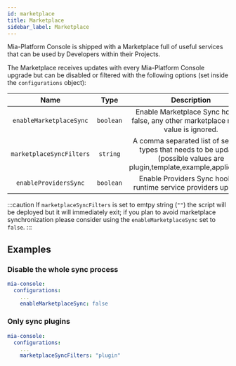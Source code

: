 ```yaml
---
id: marketplace
title: Marketplace
sidebar_label: Marketplace
---
```


<!--
WARNING: this file was automatically generated by Mia-Platform Doc Aggregator.
DO NOT MODIFY IT BY HAND.
Instead, modify the source file and run the aggregator to regenerate this file.
-->

Mia-Platform Console is shipped with a Marketplace full of useful services that can be used by Developers within their Projects.

The Marketplace receives updates with every Mia-Platform Console upgrade but can be disabled or filtered with the following options (set inside the `configurations` object):


| Name | Type | Description | Default | Optional |
|:----:|:----:|:-----------:|:-------:|:--------:|
|`enableMarketplaceSync`| `boolean` | Enable Marketplace Sync hook. If false, any other marketplace related value is ignored. | `true` | ✅ |
|`marketplaceSyncFilters`| `string` | A comma separated list of services types that needs to be updated (possible values are plugin,template,example,application). | `plugin` | ✅ |
|`enableProvidersSync` | `boolean` | Enable Providers Sync hook for runtime service providers updates. | `true` | ✅ |

:::caution
If `marketplaceSyncFilters` is set to emtpy string (`""`) the script will be deployed but it will immediately exit; if you plan to avoid marketplace synchronization please consider using the `enableMarketplaceSync` set to `false`.
:::

## Examples

### Disable the whole sync process

```yaml
mia-console:
  configurations:
    ...
    enableMarketplaceSync: false
```

### Only sync plugins

```yaml
mia-console:
  configurations:
    ...
    marketplaceSyncFilters: "plugin"
```
